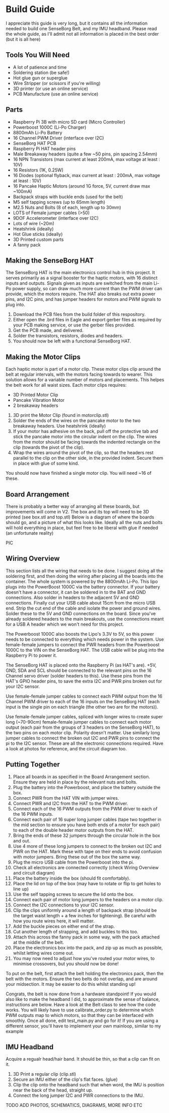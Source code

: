 # Build Guide
I appreciate this guide is very long, but it contains all the information needed to build one SenseBorg Belt, and my IMU headband.
Please read the whole guide, as I'll admit not all information is placed in the best order (but it is all here)


## Tools You Will Need
- A lot of patience and time
- Soldering station (be safe!)
- Hot glue gun or superglue
- Wire Stripper (or scissors if you're willing)
- 3D printer (or use an online service)
- PCB Manufacture (use an online service)

## Parts
- Raspberry Pi 3B with micro SD card (Micro Controller)
- Powerboost 1000C (Li-Po Charger)
- 8800mAh Li-Po Battery
- 16 Channel PWM Driver (interface over I2C)
- SenseBorg HAT PCB
- Raspberry Pi HAT header pins
- Male Breakaway headers (quite a few ~50 pins, pin spacing 2.54mm)
- 16 NPN Transistors (max current at least 200mA, max voltage at least : 10V)
- 16 Resistors (1K, 0.25W)
- 16 Diodes (optional flyback, max current at least : 200mA, max voltage at least : 10V)
- 16 Pancake Haptic Motors (around 1G force, 5V, current draw max ~100mA)
- Backpack straps with buckle ends (used for the belt)
- M5 self tapping screws (up to 65mm length)
- M2.5 Nuts and Bolts (8 of each, length up to 30mm)
- LOTS of Female jumper cables (>50)
- 9DOF Accelerometer (interface over I2C)
- Lots of wire (~20m)
- Heatshrink (ideally)
- Hot Glue sticks (ideally)
- 3D Printed custom parts
- A fanny pack

## Making the SenseBorg HAT
The SenseBorg HAT is the main electronics control hub in this project. It serves primarily as a signal booster for the haptic motors, with 16 distinct inputs and outputs. Signals given as inputs are switched from the main Li-Po power supply, so can draw much more current than the PWM driver can provide, which the motors require.
The HAT also breaks out extra power pins, and I2C pins, and has jumper headers for motors and PWM signals to plug into.


1. Download the PCB files from the build folder of this respository.
2. Either open the .brd files in Eagle and export gerber files as required by your PCB making service, or use the gerber files provided.
3. Get the PCB made, and delivered.
4. Solder the transistors, resistors, diodes and headers.
5. You should now be left with a functional SenseBorg HAT.


## Making the Motor Clips
Each haptic motor is part of a motor clip. These motor clips clip around the belt at regular intervals, with the motors facing towards to wearer. This solution allows for a variable number of motors and placements. This helpes the belt work for all waist sizes. Each motor clips requires:
- 3D Printed Motor Clip
- Pancake Vibration Motor
- 2 breakaway headers

1. 3D print the Motor Clip (found in motorclip.stl)
2. Solder the ends of the wires on the pancake motor to the two breakaway headers. Use heatshrink (ideally)
3. If your motor has adhesive on the back, pull off the protective tab and stick the pancake motor into the circular indent on the clip. The wires from the motor should be facing towards the indented rectangle on the clip (towards the pivot of the clip).
4. Wrap the wires around the pivot of the clip, so that the headers rest parallel to the clip on the other side, in the provided indent. Secure them in place with glue of some kind.

You should now have finished a single motor clip. You will need ~16 of these.

## Board Arrangement
There is probably a better way of arranging all these boards, but improvements will come in V2.
The box and its top will need to be 3D printed (see box.stl and top.stl)
Below is a diagram of where the boards should go, and a picture of what this looks like.
Ideally all the nuts and bolts will hold everything in place, but feel free to be liberal with glue if needed (an unfortunate reality)

PIC

## Wiring Overview
This section lists all the wiring that needs to be done. I suggest doing all the soldering first, and then doing the wiring after placing all the boards into the container.
The whole system is powered by the 8800mAh Li-Po. This lipo plugs into the PowerBoost 1000C via the battery connector. If your battery doesn't have a connector, it can be soldered in to the BAT and GND connections. Also solder in headers to the adjacent 5V and GND connections. Finally cut your USB cable about 15cm from the micro USB end. Strip the cut end of the cable and isolate the power and ground wires. Solder these to the 5V and GND connections on the board. Since you've already soldered headers to the main breakouts, use the connections meant for a USB A header which we won't need for this project.

The Powerboost 1000C also boosts the Lipo's 3.3V to 5V, so this power needs to be connected to everything which needs power in the system. Use female-female jumpers to connect the PWR headers from the Powerboost 1000C to the VIN on the SenseBorg HAT. The USB cable will be plug into the Raspberry Pi to power it.

The SenseBorg HAT is placed onto the Raspberry Pi (as HAT's are). +5V, GND, SDA and SCL should be connected to the relevant pins on the 16 Channel servo driver (solder headers to this). Use these pins from the HAT's GPIO header pins, to save the extra I2C and PWR pins broken out for your I2C sensor.

Use female-female jumper cables to connect each PWM output from the 16 Channel PWM driver to each of the 16 inputs on the SenseBorg HAT (each input is the single pin on each triangle (the other two are for the motors)).

Use female-female jumper cables, spliced with longer wires to create super long (~70-90cm) female-female jumper cables to connect each motor output (each pair from the groups of 3 headers on the SenseBorg HAT), to the two pins on each motor clip. Polarity doesn't matter.
Use similarly long jumper cables to connect the broken out I2C and PWR pins to connect the pi to the I2C sensor.
These are all the electronic connections required. Have a look at photos for reference, and the circuit diagram too.


## Putting Together

1. Place all boards in as specified in the Board Arrangement section. Ensure they are held in place by the relevant nuts and bolts.
2. Plug the battery into the Powerboost, and place the battery outside the box.
3. Connect PWR from the HAT VIN with jumper wires.
4. Connect PWR and I2C from the HAT to the PWM driver.
5. Connect each of the 16 PWM outputs from the PWM driver to each of the 16 PWM inputs.
6. Connect each pair of 16 super long jumper cables (tape two together in the mid section to ensure you have both ends of a motor for each pair) to each of the double header motor outputs from the HAT.
7. Bring the ends of these 32 jumpers through the circular hole in the box and out.
8. Use 4 more of these long jumpers to connect to the broken out I2C and PWR on the HAT. Mark these with tape on their ends to avoid confusion with motor jumpers. Bring these out of the box the same way.
9. Plug the micro USB cable from the Powerboost into the pi.
10. Check all electronics are connected correctly (check Wiring Overview and circuit diagram)
11. Place the battery inside the box (should fit comfortably).
12. Place the lid on top of the box (may have to rotate or flip to get holes to line up)
13. Use the self tapping screws to secure the lid onto the box.
14. Connect each pair of motor long jumpers to the headers on a motor clip.
15. Connect the I2C connections to your I2C sensor.
16. Clip the clips uniformly around a length of backpack strap (should be the target waist length + a few inches for tightening). Be careful with how you route wires here, it will matter.
17. Add the buckle pieces on either end of the strap.
18. Cut another length of strapping, and add buckles to this too.
19. Attach this across the fanny pack in some way, with the pack attached at the middle of the belt.
20. Place the electronics box into the pack, and zip up as much as possible, whilst letting wires come out.
21. You may now need to adjust how you've routed your motor wires, to minimise crossovers, but you should now be done!


To put on the belt, first attach the belt holding the electronics pack, then the belt with the motors. Ensure the two belts do not overlap, and are around your midsection. It may be easier to do this whilst standing up!

Congrats, the belt is now done from a hardware standpoint! If you would also like to make the headband I did, to approximate the sense of balance, instructions are below.
Have a look at the Belt class to see how the code works. You will likely have to use calibrate_order.py to determine which PWM outputs map to which motors, so that they can be interfaced with smoothly. Once all done, edit test_main.py and go for it! If you are using a different sensor, you'll have to implement your own mainloop, similar to my example

## IMU Headband
Acquire a regualr head/hair band. It should be thin, so that a clip can fit on it.
1. 3D Print a regular clip (clip.stl)
2. Secure an IMU either of the clip's flat faces. (glue)
3. Clip the clip onto the headband such that when word, the IMU is position near the back of the head, straight up.
4. Connect the long jumper I2C and PWR connections to the IMU.

TODO ADD PHOTOS, SCHEMATICS, DIAGRAMS, MORE INFO ETC